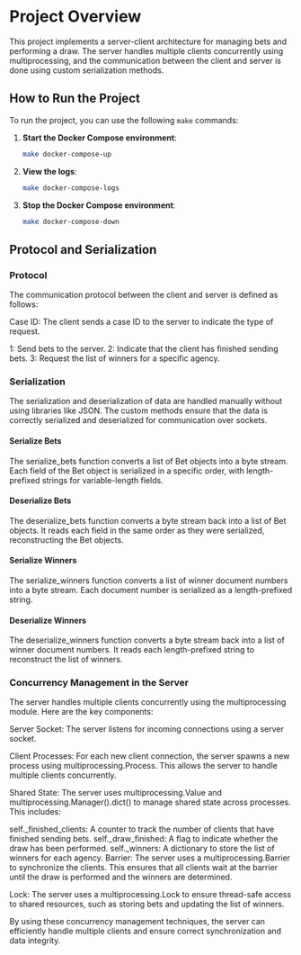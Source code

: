 # Project Overview

This project implements a server-client architecture for managing bets and performing a draw. The server handles multiple clients concurrently using multiprocessing, and the communication between the client and server is done using custom serialization methods.

## How to Run the Project

To run the project, you can use the following `make` commands:

1. **Start the Docker Compose environment**:
   ```sh
   make docker-compose-up
    ```
2. **View the logs**:
   ```sh
   make docker-compose-logs
    ```
3. **Stop the Docker Compose environment**:
    ```sh
    make docker-compose-down
    ```

## Protocol and Serialization

### Protocol

The communication protocol between the client and server is defined as follows:

Case ID: The client sends a case ID to the server to indicate the type of request.

1: Send bets to the server.
2: Indicate that the client has finished sending bets.
3: Request the list of winners for a specific agency.

### Serialization

The serialization and deserialization of data are handled manually without using libraries like JSON. The custom methods ensure that the data is correctly serialized and deserialized for communication over sockets.

#### Serialize Bets

The serialize_bets function converts a list of Bet objects into a byte stream. Each field of the Bet object is serialized in a specific order, with length-prefixed strings for variable-length fields.

#### Deserialize Bets

The deserialize_bets function converts a byte stream back into a list of Bet objects. It reads each field in the same order as they were serialized, reconstructing the Bet objects.

#### Serialize Winners

The serialize_winners function converts a list of winner document numbers into a byte stream. Each document number is serialized as a length-prefixed string.

#### Deserialize Winners

The deserialize_winners function converts a byte stream back into a list of winner document numbers. It reads each length-prefixed string to reconstruct the list of winners.


### Concurrency Management in the Server

The server handles multiple clients concurrently using the multiprocessing module. Here are the key components:

Server Socket: The server listens for incoming connections using a server socket.

Client Processes: For each new client connection, the server spawns a new process using multiprocessing.Process. This allows the server to handle multiple clients concurrently.

Shared State: The server uses multiprocessing.Value and multiprocessing.Manager().dict() to manage shared state across processes. This includes:

self._finished_clients: A counter to track the number of clients that have finished sending bets.
self._draw_finished: A flag to indicate whether the draw has been performed.
self._winners: A dictionary to store the list of winners for each agency.
Barrier: The server uses a multiprocessing.Barrier to synchronize the clients. This ensures that all clients wait at the barrier until the draw is performed and the winners are determined.

Lock: The server uses a multiprocessing.Lock to ensure thread-safe access to shared resources, such as storing bets and updating the list of winners.

By using these concurrency management techniques, the server can efficiently handle multiple clients and ensure correct synchronization and data integrity.
